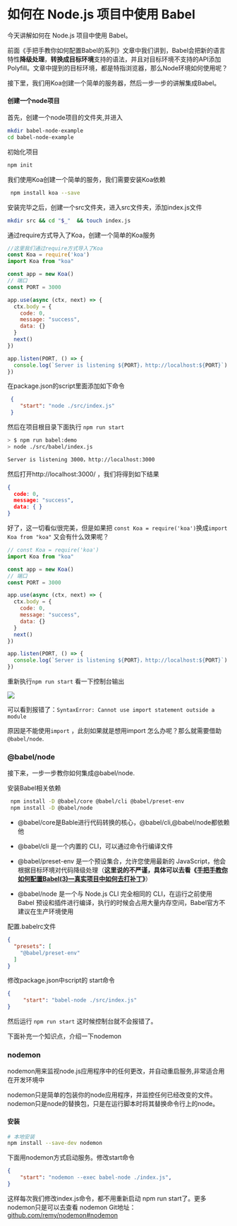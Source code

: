 
# 如何在 Node.js 项目中使用 Babel

今天讲解如何在 Node.js 项目中使用 Babel。

前面《手把手教你如何配置Babel的系列》文章中我们讲到，Babel会把新的语言特性**降级处理**，**转换成目标环境**支持的语法，并且对目标环境不支持的API添加Polyfill。文章中提到的目标环境，都是特指浏览器，那么Node环境如何使用呢？

接下里，我们用Koa创建一个简单的服务器，然后一步一步的讲解集成Babel。

#### 创建一个node项目

首先，创建一个node项目的文件夹,并进入

```bash
mkdir babel-node-example 
cd babel-node-example
```

初始化项目

```bash
npm init
```

我们使用Koa创建一个简单的服务，我们需要安装Koa依赖

```bash
 npm install koa --save
```

安装完毕之后，创建一个src文件夹，进入src文件夹，添加index.js文件

```bash
mkdir src && cd "$_"  && touch index.js
```

通过require方式导入了Koa，创建一个简单的Koa服务

```javascript
//这里我们通过require方式导入了Koa
const Koa = require('koa')
import Koa from "koa"

const app = new Koa()
// 端口
const PORT = 3000

app.use(async (ctx, next) => {
  ctx.body = {
    code: 0,
    message: "success",
    data: {}
  }
  next()
})

app.listen(PORT, () => {
  console.log(`Server is listening ${PORT}，http://localhost:${PORT}`)
})
```

在package.json的script里面添加如下命令

```json
 {
    "start": "node ./src/index.js"
 }
```

然后在项目根目录下面执行 `npm run start` 

```bash
> $ npm run babel:demo   
> node ./src/babel/index.js

Server is listening 3000，http://localhost:3000
```

然后打开http://localhost:3000/ ，我们将得到如下结果

```json
{
  code: 0,
  message: "success",
  data: { }
}
```



好了，这一切看似很完美，但是如果把 `const Koa = require('koa')`换成`import Koa from "koa"`  又会有什么效果呢？

```javascript
// const Koa = require('koa')
import Koa from "koa"

const app = new Koa()
// 端口
const PORT = 3000

app.use(async (ctx, next) => {
  ctx.body = {
    code: 0,
    message: "success",
    data: {}
  }
  next()
})

app.listen(PORT, () => {
  console.log(`Server is listening ${PORT}，http://localhost:${PORT}`)
})
```

重新执行`npm run start`   看一下控制台输出

![](/Users/liujianwei/Documents/personal_code/node-demo/images/babel-node.png)

可以看到报错了：`SyntaxError: Cannot use import statement outside a module`

原因是不能使用`import`  ，此刻如果就是想用import 怎么办呢？那么就需要借助`@babel/node`.



### @babel/node

接下来，一步一步教你如何集成@babel/node. 

安装Babel相关依赖

```bash
 npm install -D @babel/core @babel/cli @babel/preset-env 
 npm install -D @babel/node
```

- @babel/core是Bable进行代码转换的核心，@babel/cli,@babel/node都依赖他

- @babel/cli 是一个内置的 CLI，可以通过命令行编译文件

- @babel/preset-env 是一个预设集合，允许您使用最新的 JavaScript，他会根据目标环境对代码降级处理（**这里说的不严谨，具体可以去看《[手把手教你如何配置Babel(3)—真实项目中如何去打补丁](https://mp.weixin.qq.com/s?__biz=MzI0NzMzMDI3Ng==&mid=2247483846&idx=1&sn=2ca3c2361351798db63061f58bcfe43e&chksm=e9b0e54ddec76c5b6f6fec24a9008a313fd8949daff2af4fd4b94e26a4a12e8fd77a79375545&token=687067163&lang=zh_CN#rd)》**）

- @babel/node 是一个与 Node.js CLI 完全相同的 CLI，在运行之前使用 Babel 预设和插件进行编译，执行的时候会占用大量内存空间，Babel官方不建议在生产环境使用

  

配置.babelrc文件

```json
{
  "presets": [
    "@babel/preset-env"
  ]
}
```

修改package.json中script的 start命令

```json
{
     "start": "babel-node ./src/index.js"
}
```

然后运行 `npm run start` 这时候控制台就不会报错了。

下面补充一个知识点，介绍一下nodemon

### nodemon

nodemon用来监视node.js应用程序中的任何更改，并自动重启服务,非常适合用在开发环境中

nodemon只是简单的包装你的node应用程序，并监控任何已经改变的文件。nodemon只是node的替换包，只是在运行脚本时将其替换命令行上的node。

#### 安装

```bash
# 本地安装
npm install --save-dev nodemon
```

下面用nodemon方式启动服务。修改start命令

```json
{
    "start": "nodemon --exec babel-node ./index.js",
}
```

这样每次我们修改index.js命令，都不用重新启动 npm run start了。更多nodemon只是可以去查看 nodemon Git地址：[github.com/remy/nodemon#nodemon](https://link.jianshu.com/?t=https://github.com/remy/nodemon#nodemon)

